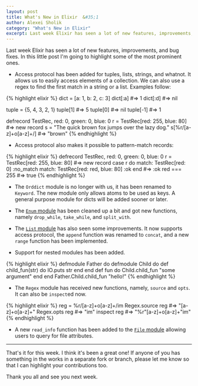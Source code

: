```yaml
---
layout: post
title: What's New in Elixir  &#35;1
author: Alexei Sholik
category: "What's New in Elixir"
excerpt: Last week Elixir has seen a lot of new features, improvements, and bug fixes. In this little post I'm going to highlight some of the most prominent ones.
---
```


Last week Elixir has seen a lot of new features, improvements, and bug fixes. In this little post I'm going to highlight some of the most prominent ones.

* Access protocol has been added for tuples, lists, strings, and whatnot. It allows us to easily access elements of a collection. We can also use a regex to find the first match in a string or a list. Examples follow: 

{% highlight elixir %}
dict = [a: 1, b: 2, c: 3]
dict[:a]   #=> 1
dict[:d]   #=> nil

tuple = {5, 4, 3, 2, 1}
tuple[1]   #=> 5
tuple[0]   #=> nil
tuple[-1]  #=> 1

defrecord TestRec, red: 0, green: 0, blue: 0
r = TestRec[red: 255, blue: 80]  #=> new record
s = "The quick brown fox jumps over the lazy dog."
s[%r/[a-z]+o[a-z]+/]  #=> "brown"
{% endhighlight %}

* Access protocol also makes it possible to pattern-match records:

{% highlight elixir %}
defrecord TestRec, red: 0, green: 0, blue: 0
r = TestRec[red: 255, blue: 80]  #=> new record
case r do
match: TestRec[red: 0]
  :no_match
match: TestRec[red: red, blue: 80]
  :ok
end
#=> :ok
red === 255  #=> true
{% endhighlight %}

* The `Orddict` module is no longer with us, it has been renamed to `Keyword`. The new module only allows atoms to be used as keys. A general purpose module for dicts will be added sooner or later. 

* The [`Enum` module](https://github.com/elixir-lang/elixir/blob/6f5611317a3d3102f60dbb319f88f2ca1d561c11/lib/enum.ex) has been cleaned up a bit and got new functions, namely `drop_while`, `take_while`, and `split_with`.

* The [`List` module](https://github.com/elixir-lang/elixir/blob/28eaff894e527643ba58b85fb975b5963679542b/lib/list.ex) has also seen some improvements. It now supports access protocol, the `append` function was renamed to `concat`, and a new `range` function has been implemented. 

* Support for nested modules has been added.

{% highlight elixir %}
defmodule Father do
  defmodule Child do
    def child_fun(str) do
      IO.puts str
    end
  end
  def fun do
    Child.child_fun "some argument"
  end
end
Father.Child.child_fun "hello!"
{% endhighlight %}

* The `Regex` module has received new functions, namely, `source` and `opts`. It can also be `inspect`ed now.

{% highlight elixir %}
reg = %r/[a-z]+o[a-z]+/im
Regex.source reg  #=> "[a-z]+o[a-z]+"
Regex.opts reg    #=> "im"
inspect reg       #=> "%r\"[a-z]+o[a-z]+\"im"
{% endhighlight %}

* A new `read_info` function has been added to the [`File` module](https://github.com/elixir-lang/elixir/blob/35b22c598defd8be07d46d2e7e8fc0ddf9ec4e80/lib/file.ex) allowing 
users to query for file attributes.

---

That's it for this week. I think it's been a great one! If anyone of you has something in the works in a separate fork or branch, please let me know so that I can highlight your contributions too.

Thank you all and see you next week.
